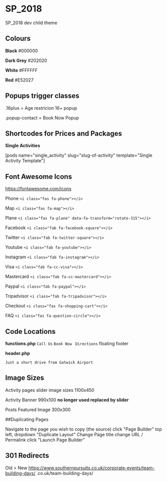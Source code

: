 # SP_2018
SP_2018 dev child theme


## Colours

**Black** 	    #000000

**Dark Grey** 	#202020

**White**		    #FFFFFF

**Red** 		    #E52027
## Popups trigger classes

.16plus = Age restricion 16+ popup

.popup-contact = Book Now Popup

## Shortcodes for Prices and Packages

**Single Activities**

[pods name="single_activity" slug="slug-of-activity" template="Single Activity Template"]




## Font Awesome Icons
https://fontawesome.com/icons

Phone ```<i class="fas fa-phone"></i>```

Map ```<i class="fas fa-map"></i>```

Plane ```<i class="fas fa-plane" data-fa-transform="rotate-315"></i>```

Facebook ```<i class="fab fa-facebook-square"></i> ```

Twitter ```<i class="fab fa-twitter-square"></i> ```
 
Youtube ``` <i class="fab fa-youtube"></i> ```

Instagram ```<i class="fab fa-instagram"></i> ```

Visa ```<i class="fab fa-cc-visa"></i>```

Mastercard ```<i class="fab fa-cc-mastercard"></i>```

Paypal ```<i class="fab fa-paypal"></i>```

Tripadvisor ```<i class="fab fa-tripadvisor"></i> ```

Checkout ``` <i class="fas fa-shopping-cart"></i> ```

FAQ ``` <i class="fas fa-question-circle"></i> ```

## Code Locations

**functions.php** 
```Call Us``` ```Book Now ``` ```Directions```
floating footer

**header.php**

```Just a short drive from Gatwick Airport```

## Image Sizes
Activity pages slider image sizes
1100x450

Activity Banner 990x100 **no longer used replaced by slider**

Posts Featured Image 300x300

##Duplicating Pages

Navigate to the page you wish to copy (the source)
click "Page Builder"
top left, dropdown 
"Duplicate Layout"
Change Page title 
change URL / Permalink
click "Launch Page Builder"

## 301 Redirects
Old > New
https://www.southernpursuits.co.uk/corporate-events/team-building-days/ .co.uk/team-building-days/
